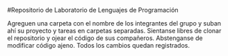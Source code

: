  #Repositorio de Laboratorio de Lenguajes de Programación

Agreguen una carpeta con el nombre de los integrantes del grupo y suban ahí su proyecto y tareas en carpetas separadas.
Sientanse libres de clonar el repositorio y ojear el código de sus compañeros.
Abstenganse de modificar código ajeno. Todos los cambios quedan registrados.
